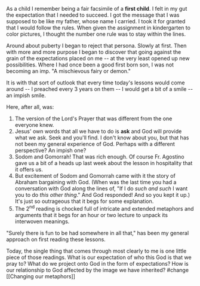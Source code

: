 As a child I remember being a fair facsimile of a **first child**. I felt in my gut the expectation that I needed to succeed. I got the message that I was supposed to be like my father, whose name I carried. I took it for granted that I would follow the rules. When given the assignment in kindergarten to color pictures, I thought the number one rule was to stay within the lines.

Around about puberty I began to reject that persona. Slowly at first. Then with more and more purpose I began to discover that going against the grain of the expectations placed on me -- at the very least opened up new possibilities.  Where I had once been a good first born son, I was not becoming an imp. "A mischievous fairy or demon."

It is with that sort of outlook that every time today's lessons would come around -- I preached every 3 years on them -- I would get a bit of a smile -- an impish smile.

Here, after all, was:

1. The version of the Lord's Prayer that was different from the one everyone knew.
2. Jesus' own words that all we have to do is **ask** and God will provide what we ask. Seek and you'll find. I don't know about you, but that has not been my general experience of God. Perhaps with a different perspective? An impish one?
3. Sodom and Gomorrah! That was rich enough. Of course Fr. Agostino gave us a bit of a heads up last week about the lesson in hospitality that it offers us.
4. But excitement of Sodom and Gomorrah came with it the story of Abraham bargaining with God. (When was the last time you had a conversation with God along the lines of, "If I do *such and such* I want you to do *this other thing*." And God responded! And so you kept it up.) It's just so outrageous that it begs for some explanation.
5. The 2<sup>nd</sup> reading is chocked full of intricate and extended metaphors and arguments that it begs for an hour or two lecture to unpack its interwoven meanings.

"Surely there is fun to be had somewhere in all that," has been my general approach on first reading these lessons. 

Today, the single thing that comes through most clearly to me is one little piece of those readings. What is our expectation of who this God is that we pray to? What do we project onto God in the form of expectations? How is our relationship to God affected by the image we have inherited?  #change [[Changing our metaphors]]